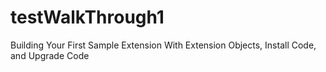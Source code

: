 # testWalkThrough1
Building Your First Sample Extension With Extension Objects, Install Code, and Upgrade Code
